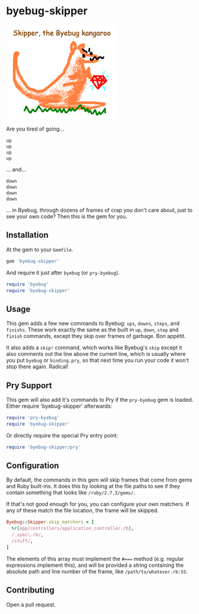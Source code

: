 byebug-skipper
==============

![Logo](https://raw.githubusercontent.com/tomdalling/byebug-skipper/main/skipper.png)

Are you tired of going...

```
up
up
up
up
```

... and...

```
down
down
down
down
```

... in Byebug, through dozens of frames of crap you don't care about,
just to see your own code? Then this is the gem for you.

## Installation

At the gem to your `Gemfile`.

```ruby
gem 'byebug-skipper'
```

And require it just after `byebug` (or `pry-byebug`).

```ruby
require 'byebug'
require 'byebug-skipper'
```

## Usage

This gem adds a few new commands to Byebug: `ups`, `downs`, `steps`,
and `finishs`. These work exactly the same as the built in `up`,
`down`, `step` and `finish` commands, except they skip over frames of
garbage. Bon appétit.

It also adds a `skip!` command, which works like Byebug's `skip`
except it also comments out the line above the current line, which is
usually where you put `byebug` or `binding.pry`, so that next time you
run your code it won't stop there again. Radical!

## Pry Support

This gem will also add it's commands to Pry if the `pry-byebug` gem is
loaded. Either require 'byebug-skipper' afterwards:

```ruby
require 'pry-byebug'
require 'byebug-skipper'
```

Or directly require the special Pry entry point:

```ruby
require 'byebug-skipper/pry'
```

## Configuration

By default, the commands in this gem will skip frames that come from
gems and Ruby built-ins. It does this by looking at the file paths to
see if they contain something that looks like `/ruby/2.7.3/gems/`.

If that's not good enough for you, you can configure your own
matchers. If any of these match the file location, the frame will be
skipped.

```ruby
Byebug::Skipper.skip_matchers = [
  %r{app/controllers/application_controller.rb},
  /_spec\.rb/,
  /stuff/,
]
```

The elements of this array must implement the `#===` method (e.g.
regular expressions implement this), and will be provided a string
containing the absolute path and line number of the frame, like
`/path/to/whatever.rb:55`.

## Contributing

Open a pull request.

